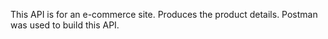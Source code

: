 This API is for an e-commerce site. Produces the product details.
Postman was used to build this API. 
